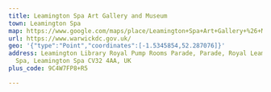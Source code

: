 ```yaml
---
title: Leamington Spa Art Gallery and Museum
town: Leamington Spa
map: https://www.google.com/maps/place/Leamington+Spa+Art+Gallery+%26+Museum/@52.287076,-1.5345854,15z/data=!4m2!3m1!1s0x0:0xbed5b82d4f3b0d8f?sa=X&ved=2ahUKEwiB3Zukvrv2AhWLi1wKHUuwCDwQ_BJ6BAgzEAU
url: https://www.warwickdc.gov.uk/
geo: '{"type":"Point","coordinates":[-1.5345854,52.287076]}'
address: Leamington Library Royal Pump Rooms Parade, Parade, Royal Leamington
  Spa, Leamington Spa CV32 4AA, UK
plus_code: 9C4W7FP8+R5

---
```


